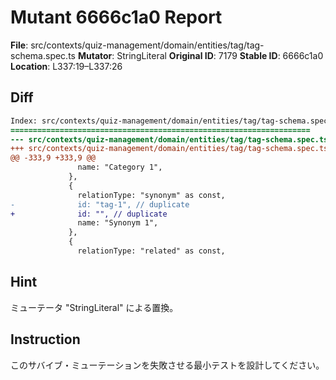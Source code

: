 # Mutant 6666c1a0 Report

**File**: src/contexts/quiz-management/domain/entities/tag/tag-schema.spec.ts
**Mutator**: StringLiteral
**Original ID**: 7179
**Stable ID**: 6666c1a0
**Location**: L337:19–L337:26

## Diff

```diff
Index: src/contexts/quiz-management/domain/entities/tag/tag-schema.spec.ts
===================================================================
--- src/contexts/quiz-management/domain/entities/tag/tag-schema.spec.ts	original
+++ src/contexts/quiz-management/domain/entities/tag/tag-schema.spec.ts	mutated #7179
@@ -333,9 +333,9 @@
               name: "Category 1",
             },
             {
               relationType: "synonym" as const,
-              id: "tag-1", // duplicate
+              id: "", // duplicate
               name: "Synonym 1",
             },
             {
               relationType: "related" as const,
```

## Hint

ミューテータ "StringLiteral" による置換。

## Instruction

このサバイブ・ミューテーションを失敗させる最小テストを設計してください。

